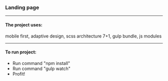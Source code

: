 ### Landing page  

___

#### The project uses:
mobile first,
adaptive design,
scss architecture 7+1,
gulp bundle,
js modules
____

#### To run project:
* Run command "npm install"
* Run command "gulp watch"
* Profit!

